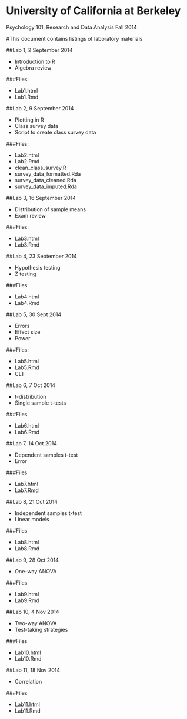 University of California at Berkeley
===
Psychology 101, Research and Data Analysis
Fall 2014

#This document contains listings of laboratory materials


##Lab 1, 2 September 2014

- Introduction to R
- Algebra review

###Files:
- Lab1.html
- Lab1.Rmd


##Lab 2, 9 September 2014

- Plotting in R
- Class survey data
- Script to create class survey data

###Files:
- Lab2.html
- Lab2.Rmd
- clean\_class\_survey.R
- survey\_data\_formatted.Rda
- survey\_data\_cleaned.Rda
- survey\_data\_imputed.Rda


##Lab 3, 16 September 2014

- Distribution of sample means
- Exam review
 
###Files:
- Lab3.html
- Lab3.Rmd


##Lab 4, 23 September 2014

- Hypothesis testing
- Z testing

###Files:
- Lab4.html
- Lab4.Rmd

##Lab 5, 30 Sept 2014

- Errors
- Effect size
- Power

###Files:
- Lab5.html
- Lab5.Rmd
- CLT

##Lab 6, 7 Oct 2014

- t-distribution
- Single sample t-tests

###Files
- Lab6.html
- Lab6.Rmd

##Lab 7, 14 Oct 2014

- Dependent samples t-test
- Error

###Files

- Lab7.html
- Lab7.Rmd

##Lab 8, 21 Oct 2014

- Independent samples t-test
- Linear models

###Files

- Lab8.html
- Lab8.Rmd

##Lab 9, 28 Oct 2014

- One-way ANOVA

###Files

- Lab9.html
- Lab9.Rmd

##Lab 10, 4 Nov 2014

- Two-way ANOVA
- Test-taking strategies

###Files
- Lab10.html
- Lab10.Rmd

##Lab 11, 18 Nov 2014

- Correlation

###Files
- Lab11.html
- Lab11.Rmd

